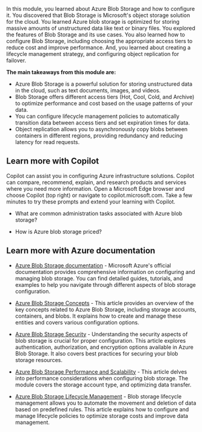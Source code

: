 In this module, you learned about Azure Blob Storage and how to configure it. You discovered that Blob Storage is Microsoft's object storage solution for the cloud. You learned Azure blob storage is optimized for storing massive amounts of unstructured data like text or binary files. You explored the features of Blob Storage and its use cases. You also learned how to configure Blob Storage, including choosing the appropriate access tiers to reduce cost and improve performance. And, you learned about creating a lifecycle management strategy, and configuring object replication for failover.

**The main takeaways from this module are:**
- Azure Blob Storage is a powerful solution for storing unstructured data in the cloud, such as text documents, images, and videos.
- Blob Storage offers different access tiers (Hot, Cool, Cold, and Archive) to optimize performance and cost based on the usage patterns of your data.
- You can configure lifecycle management policies to automatically transition data between access tiers and set expiration times for data.
- Object replication allows you to asynchronously copy blobs between containers in different regions, providing redundancy and reducing latency for read requests.

## Learn more with Copilot

Copilot can assist you in configuring Azure infrastructure solutions. Copilot can compare, recommend, explain, and research products and services where you need more information. Open a Microsoft Edge browser and choose Copilot (top right) or navigate to copilot.microsoft.com. Take a few minutes to try these prompts and extend your learning with Copilot.

- What are common administration tasks associated with Azure blob storage?

- How is Azure blob storage priced?

## Learn more with Azure documentation

- [Azure Blob Storage documentation](/azure/storage/blobs/) - Microsoft Azure's official documentation provides comprehensive information on configuring and managing blob storage. You can find detailed guides, tutorials, and examples to help you navigate through different aspects of blob storage configuration.  

- [Azure Blob Storage Concepts](/azure/storage/blobs/storage-blobs-introduction) - This article provides an overview of the key concepts related to Azure Blob Storage, including storage accounts, containers, and blobs. It explains how to create and manage these entities and covers various configuration options. 

- [Azure Blob Storage Security](/azure/storage/blobs/security-recommendations) - Understanding the security aspects of blob storage is crucial for proper configuration. This article explores authentication, authorization, and encryption options available in Azure Blob Storage. It also covers best practices for securing your blob storage resources. 

- [Azure Blob Storage Performance and Scalability](/azure/storage/blobs/scalability-targets) - This article delves into performance considerations when configuring blob storage. The module covers the storage account type, and optimizing data transfer.

- [Azure Blob Storage Lifecycle Management](/azure/storage/blobs/storage-lifecycle-management-concepts) - Blob storage lifecycle management allows you to automate the movement and deletion of data based on predefined rules. This article explains how to configure and manage lifecycle policies to optimize storage costs and improve data management. 